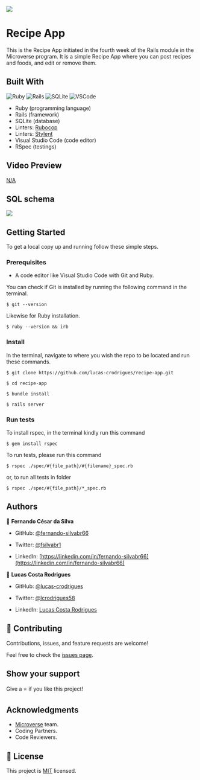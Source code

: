 ![](https://img.shields.io/badge/Microverse-blueviolet)
# Recipe App
 This is the Recipe App initiated in the fourth week of the Rails module in the Microverse program. It is a simple Recipe App where you can post recipes and foods, and edit or remove them.

## Built With
![Ruby](https://img.shields.io/badge/ruby-%23CC342D.svg?style=for-the-badge&logo=ruby&logoColor=white) ![Rails](https://img.shields.io/badge/rails-%23CC0000.svg?style=for-the-badge&logo=ruby-on-rails&logoColor=white) ![SQLite](https://img.shields.io/badge/SQLite-07405E?style=for-the-badge&logo=sqlite&logoColor=white) ![VSCode](https://img.shields.io/badge/VSCode-0078D4?style=for-the-badge&logo=visual%20studio%20code&logoColor=white)
-  Ruby (programming language)
-  Rails (framework)
-  SQLite (database)
-  Linters: [Rubocop](https://rubocop.org/)
-  Linters: [Stylent](https://stylelint.io/)
-  Visual Studio Code (code editor)
-  RSpec (testings) 

 ## Video Preview

 [N/A](#)

 ## SQL schema
   ![](https://github.com/microverseinc/curriculum-rails/raw/main/recipe-app/images/recipe_erd_2_members.png)


## Getting Started

To get a local copy up and running follow these simple steps.

### Prerequisites

-  A code editor like Visual Studio Code with Git and Ruby.

You can check if Git is installed by running the following command in the terminal.
```
$ git --version
```

Likewise for Ruby installation.
```
$ ruby --version && irb
```

### Install

In the terminal, navigate to where you wish the repo to be located and run these commands.

```
$ git clone https://github.com/lucas-crodrigues/recipe-app.git
```
```
$ cd recipe-app
```
```
$ bundle install
```
```
$ rails server
```

### Run tests

To install rspec, in the terminal kindly run this command

```
$ gem install rspec
```

To run tests, please run this command

```
$ rspec ./spec/#{file_path}/#{filename}_spec.rb
```

or, to run all tests in folder

```
$ rspec ./spec/#{file_path}/*_spec.rb
```

## Authors

👤 **Fernando César da Silva**

- GitHub: [@fernando-silvabr66](https://github.com/fernando-silvabr66)

- Twitter: [@fsilvabr1](https://twitter.com/fsilvabr1)

- LinkedIn: [https://linkedin.com/in/fernando-silvabr66](https://linkedin.com/in/fernando-silvabr66)

👤 **Lucas Costa Rodrigues**

- GitHub: [@lucas-crodrigues](https://github.com/lucas-crodrigues)

- Twitter: [@lcrodrigues58](https://twitter.com/lcrodrigues58)

- LinkedIn: [Lucas Costa Rodrigues](https://www.linkedin.com/in/lucascostarodrigues/)

## 🤝 Contributing

Contributions, issues, and feature requests are welcome!

Feel free to check the [issues page](../../issues/).

## Show your support
Give a ⭐️ if you like this project!

## Acknowledgments

- [Microverse](https://github.com/microverseinc) team.
- Coding Partners.
- Code Reviewers.

## 📝 License

This project is [MIT](./LICENSE) licensed.
